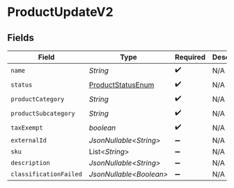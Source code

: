 # ProductUpdateV2


## Fields

| Field                                                             | Type                                                              | Required                                                          | Description                                                       |
| ----------------------------------------------------------------- | ----------------------------------------------------------------- | ----------------------------------------------------------------- | ----------------------------------------------------------------- |
| `name`                                                            | *String*                                                          | :heavy_check_mark:                                                | N/A                                                               |
| `status`                                                          | [ProductStatusEnum](../../models/components/ProductStatusEnum.md) | :heavy_check_mark:                                                | N/A                                                               |
| `productCategory`                                                 | *String*                                                          | :heavy_check_mark:                                                | N/A                                                               |
| `productSubcategory`                                              | *String*                                                          | :heavy_check_mark:                                                | N/A                                                               |
| `taxExempt`                                                       | *boolean*                                                         | :heavy_check_mark:                                                | N/A                                                               |
| `externalId`                                                      | *JsonNullable\<String>*                                           | :heavy_minus_sign:                                                | N/A                                                               |
| `sku`                                                             | List\<*String*>                                                   | :heavy_minus_sign:                                                | N/A                                                               |
| `description`                                                     | *JsonNullable\<String>*                                           | :heavy_minus_sign:                                                | N/A                                                               |
| `classificationFailed`                                            | *JsonNullable\<Boolean>*                                          | :heavy_minus_sign:                                                | N/A                                                               |